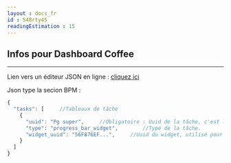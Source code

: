 ```yaml
---
layout : docs_fr
id : 548rty45
readingEstimation : 15
---
```


## Infos pour Dashboard Coffee
------------------------

Lien vers un éditeur JSON en ligne : [cliquez ici](https://jsoneditoronline.orgn) 

Json type la secion BPM :

```javascript
{
  "tasks": [     //Tableaux de tâche
    {
      "uuid": "Pg super",     //Obligatoire : Uuid de la tâche, c'est l'utilisateur qui doit le saisir
      "type": "progress_bar_widget",		//Type de la tâche.
      "widget_uuid": "56F876EF...",     //Uuid du widget, utilisé pour les tâche de type widget. N'est pas obligatoire      
    }
  ]
}
```
